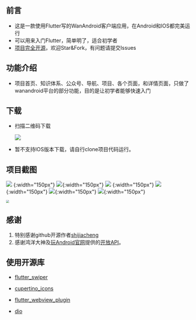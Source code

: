 ## 前言

- 这是一款使用Flutter写的WanAndroid客户端应用，在Android和IOS都完美运行
- 可以用来入门Flutter，简单明了，适合初学者
- [项目完全开源](https://github.com/ngu2008/wanandroid_ngu)，欢迎Star&Fork，有问题请提交Issues

## 功能介绍

- 项目首页、知识体系、公众号、导航、项目、各个页面，和详情页面，只做了wanandroid平台的部分功能，目的是让初学者能够快速入门

## 下载
- 扫描二维码下载

  ![](screenshot/a7.png)

- 暂不支持IOS版本下载，请自行clone项目代码运行。

## 项目截图

![](screenshot/a1.jpg) {:width="150px"} ![](screenshot/a2.jpg){:width="150px"}  ![](screenshot/a3.jpg) {:width="150px"}
![](screenshot/a4.jpg){:width="150px"}  ![](screenshot/a5.jpg){:width="150px"} ![](screenshot/a6.jpg){:width="150px"}

<img src="../screenshot/a1.jpg" style="zoom:50%">

## 感谢

1. 特别感谢github开源作者[shijiacheng](https://github.com/shijiacheng/wanandroid_flutter)
2. 感谢鸿洋大神及[玩Android官网](http://www.wanandroid.com/)提供的[开放API](http://www.wanandroid.com/blog/show/2)。


## 使用开源库

- [flutter_swiper](https://pub.flutter-io.cn/packages/flutter_swiper)

- [cupertino_icons](https://pub.flutter-io.cn/packages/cupertino_icons)

- [flutter_webview_plugin](https://pub.flutter-io.cn/packages/flutter_webview_plugin)

- [dio](https://pub.flutter-io.cn/packages/dio)